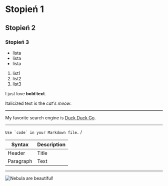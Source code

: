 # Stopień 1
## Stopień 2
### Stopień 3
- lista
- lista
- lista 

1. list1
2. list2
3. list3

I just love **bold text**.

Italicized text is the *cat's meow*.

***

My favorite search engine is [Duck Duck Go](https://duckduckgo.com).

---

``Use `code` in your Markdown file.``
/

| Syntax      | Description |
| ----------- | ----------- |
| Header      | Title       |
| Paragraph   | Text        |

---

![Nebula are beautiful!](https://znakzorro.github.io/zorro/app/snipet/img/nebula.jpg "Nebula in Galaxy")
